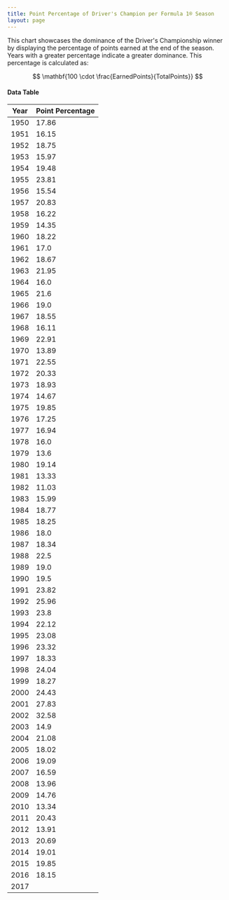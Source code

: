 ```yaml
---
title: Point Percentage of Driver's Champion per Formula 1® Season
layout: page
---
```


<canvas id="chart" width="400" height="180"></canvas>
<script>
var data = {
    "datasets": [
        {
            "backgroundColor": "#f3a935",
            "borderColor": "#f68639",
            "borderWidth": 1,
            "data": [
                17.86,
                16.15,
                18.75,
                15.97,
                19.48,
                23.81,
                15.54,
                20.83,
                16.22,
                14.35,
                18.22,
                17.0,
                18.67,
                21.95,
                16.0,
                21.6,
                19.0,
                18.55,
                16.11,
                22.91,
                13.89,
                22.55,
                20.33,
                18.93,
                14.67,
                19.85,
                17.25,
                16.94,
                16.0,
                13.6,
                19.14,
                13.33,
                11.03,
                15.99,
                18.77,
                18.25,
                18.0,
                18.34,
                22.5,
                19.0,
                19.5,
                23.82,
                25.96,
                23.8,
                22.12,
                23.08,
                23.32,
                18.33,
                24.04,
                18.27,
                24.43,
                27.83,
                32.58,
                14.9,
                21.08,
                18.02,
                19.09,
                16.59,
                13.96,
                14.76,
                13.34,
                20.43,
                13.91,
                20.69,
                19.01,
                19.85,
                18.15
            ],
            "label": "Point Percentage"
        }
    ],
    "labels": [
        "1950",
        "1951",
        "1952",
        "1953",
        "1954",
        "1955",
        "1956",
        "1957",
        "1958",
        "1959",
        "1960",
        "1961",
        "1962",
        "1963",
        "1964",
        "1965",
        "1966",
        "1967",
        "1968",
        "1969",
        "1970",
        "1971",
        "1972",
        "1973",
        "1974",
        "1975",
        "1976",
        "1977",
        "1978",
        "1979",
        "1980",
        "1981",
        "1982",
        "1983",
        "1984",
        "1985",
        "1986",
        "1987",
        "1988",
        "1989",
        "1990",
        "1991",
        "1992",
        "1993",
        "1994",
        "1995",
        "1996",
        "1997",
        "1998",
        "1999",
        "2000",
        "2001",
        "2002",
        "2003",
        "2004",
        "2005",
        "2006",
        "2007",
        "2008",
        "2009",
        "2010",
        "2011",
        "2012",
        "2013",
        "2014",
        "2015",
        "2016",
        "2017"
    ]
};
var options = {
  legend: {
    display: false
  },
  scales: {
    xAxes: [{
      ticks: {
        beginAtZero: true,
        maxRotation: 180
      }
    }],
    yAxes: [{
      ticks: {
        beginAtZero: true
      }
    }]
  }
};
new Chart("chart", {
    data: data,
    type: 'bar',
    options: options
});
</script>

This chart showcases the dominance of the Driver's Championship winner by displaying the percentage of points earned at the end of the season. Years with a greater percentage indicate a greater dominance. This percentage is calculated as:

$$ \mathbf{100 \cdot \frac{EarnedPoints}{TotalPoints}} $$

#### Data Table

| Year | Point Percentage |
|--|--|
| 1950 | 17.86 |
| 1951 | 16.15 |
| 1952 | 18.75 |
| 1953 | 15.97 |
| 1954 | 19.48 |
| 1955 | 23.81 |
| 1956 | 15.54 |
| 1957 | 20.83 |
| 1958 | 16.22 |
| 1959 | 14.35 |
| 1960 | 18.22 |
| 1961 | 17.0 |
| 1962 | 18.67 |
| 1963 | 21.95 |
| 1964 | 16.0 |
| 1965 | 21.6 |
| 1966 | 19.0 |
| 1967 | 18.55 |
| 1968 | 16.11 |
| 1969 | 22.91 |
| 1970 | 13.89 |
| 1971 | 22.55 |
| 1972 | 20.33 |
| 1973 | 18.93 |
| 1974 | 14.67 |
| 1975 | 19.85 |
| 1976 | 17.25 |
| 1977 | 16.94 |
| 1978 | 16.0 |
| 1979 | 13.6 |
| 1980 | 19.14 |
| 1981 | 13.33 |
| 1982 | 11.03 |
| 1983 | 15.99 |
| 1984 | 18.77 |
| 1985 | 18.25 |
| 1986 | 18.0 |
| 1987 | 18.34 |
| 1988 | 22.5 |
| 1989 | 19.0 |
| 1990 | 19.5 |
| 1991 | 23.82 |
| 1992 | 25.96 |
| 1993 | 23.8 |
| 1994 | 22.12 |
| 1995 | 23.08 |
| 1996 | 23.32 |
| 1997 | 18.33 |
| 1998 | 24.04 |
| 1999 | 18.27 |
| 2000 | 24.43 |
| 2001 | 27.83 |
| 2002 | 32.58 |
| 2003 | 14.9 |
| 2004 | 21.08 |
| 2005 | 18.02 |
| 2006 | 19.09 |
| 2007 | 16.59 |
| 2008 | 13.96 |
| 2009 | 14.76 |
| 2010 | 13.34 |
| 2011 | 20.43 |
| 2012 | 13.91 |
| 2013 | 20.69 |
| 2014 | 19.01 |
| 2015 | 19.85 |
| 2016 | 18.15 |
| 2017 |   |
